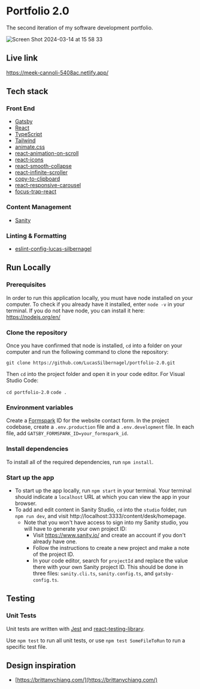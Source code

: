 # Portfolio 2.0

The second iteration of my software development portfolio.

![Screen Shot 2024-03-14 at 15 58 33](https://github.com/LucasSilbernagel/portolio-2.0/assets/57023164/33b7fcb1-e6a5-4d21-abfb-fd5f4f4f067e)

## Live link

https://meek-cannoli-5408ac.netlify.app/

## Tech stack

### Front End

- [Gatsby](https://www.gatsbyjs.com/)
- [React](https://reactjs.org/)
- [TypeScript](https://www.typescriptlang.org/)
- [Tailwind](https://tailwindcss.com/)
- [animate.css](https://animate.style/)
- [react-animation-on-scroll](https://www.npmjs.com/package/react-animation-on-scroll)
- [react-icons](https://www.npmjs.com/package/react-icons)
- [react-smooth-collapse](https://www.npmjs.com/package/react-smooth-collapse)
- [react-infinite-scroller](https://www.npmjs.com/package/react-infinite-scroller)
- [copy-to-clipboard](https://www.npmjs.com/package/copy-to-clipboard)
- [react-responsive-carousel](https://www.npmjs.com/package/react-responsive-carousel)
- [focus-trap-react](https://www.npmjs.com/package/focus-trap-react)

### Content Management

- [Sanity](https://www.sanity.io/)

### Linting & Formatting

- [eslint-config-lucas-silbernagel](https://www.npmjs.com/package/eslint-config-lucas-silbernagel)

## Run Locally

### Prerequisites

In order to run this application locally, you must have node installed on your computer. To check if you already have it installed, enter `node -v` in your terminal. If you do not have node, you can install it here: https://nodejs.org/en/

### Clone the repository

Once you have confirmed that node is installed, `cd` into a folder on your computer and run the following command to clone the repository:

`git clone https://github.com/LucasSilbernagel/portfolio-2.0.git`

Then `cd` into the project folder and open it in your code editor. For Visual Studio Code:

`cd portfolio-2.0`
`code .`

### Environment variables

Create a [Formspark](https://formspark.io/) ID for the website contact form. In the project codebase, create a `.env.production` file and a `.env.development` file. In each file, add `GATSBY_FORMSPARK_ID=your_formspark_id`.

### Install dependencies

To install all of the required dependencies, run `npm install`.

### Start up the app

- To start up the app locally, run `npm start` in your terminal. Your terminal should indicate a `localhost` URL at which you can view the app in your browser.
- To add and edit content in Sanity Studio, `cd` into the `studio` folder, run `npm run dev`, and visit http://localhost:3333/content/desk/homepage.
  - Note that you won't have access to sign into my Sanity studio, you will have to generate your own project ID:
    - Visit https://www.sanity.io/ and create an account if you don't already have one.
    - Follow the instructions to create a new project and make a note of the project ID.
    - In your code editor, search for `projectId` and replace the value there with your own Sanity project ID. This should be done in three files: `sanity.cli.ts`, `sanity.config.ts`, and `gatsby-config.ts`.

## Testing

### Unit Tests

Unit tests are written with [Jest](https://jestjs.io/) and [react-testing-library](https://testing-library.com/).

Use `npm test` to run all unit tests, or use `npm test SomeFileToRun` to run a specific test file.

## Design inspiration
- [https://brittanychiang.com/](https://brittanychiang.com/)
